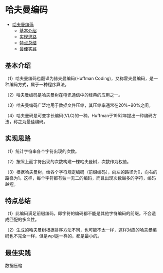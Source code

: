 # 哈夫曼编码

- [哈夫曼编码](#哈夫曼编码)
  - [基本介绍](#基本介绍)
  - [实现思路](#实现思路)
  - [特点总结](#特点总结)
  - [最佳实践](#最佳实践)

## 基本介绍

（1）哈夫曼编码也翻译为赫夫曼编码(Huffman Coding)，又称霍夫曼编码，是一种编码方式，属于一种程序算法。

（2）哈夫曼编码是哈夫曼树在电讯通信中的经典的应用之一。

（3）哈夫曼编码广泛地用于数据文件压缩，其压缩率通常在20%~90%之间。

（4）哈夫曼码是可变字长编码(VLC)的一种。Huffman于1952年提出一种编码方法，称之为最佳编码。

## 实现思路

（1）统计字符串各个字符出现的次数。

（2）按照上面字符出现的次数构建一棵哈夫曼树，次数作为权值。

（3）根据哈夫曼树，给各个字符规定编码（前缀编码），向左的路径为0，向右的路径为1。这样，每个字符都有独一无二的编码，而且出现次数越多的字符，编码越短。

## 特点总结

（1）此编码满足前缀编码，即字符的编码都不能是其他字符编码的前缀。不会造成匹配的多义性。

（2）生成的哈夫曼树根据排序方法不同，也可能不太一样，这样对应的哈夫曼编码也不完全一样，但是wpl是一样的，都是最小的。

## 最佳实践

数据压缩
